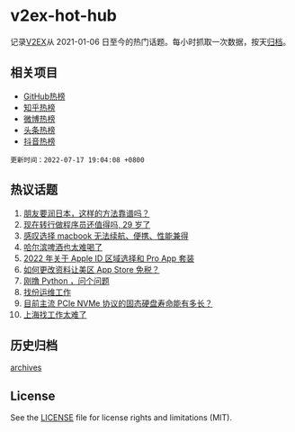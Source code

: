 # v2ex-hot-hub

 记录[V2EX](https://www.v2ex.com/)从 2021-01-06 日至今的热门话题。每小时抓取一次数据，按天[归档](archives)。
 
 ## 相关项目

- [GitHub热榜](https://github.com/snaildev/github-hot-hub)
- [知乎热榜](https://github.com/snaildev/zhihu-hot-hub)
- [微博热榜](https://github.com/snaildev/weibo-hot-hub)
- [头条热榜](https://github.com/snaildev/toutiao-hot-hub)
- [抖音热榜](https://github.com/snaildev/douyin-hot-hub)


 `更新时间：2022-07-17 19:04:08 +0800`

## 热议话题

1. [朋友要润日本，这样的方法靠谱吗？](https://www.v2ex.com/t/866725)
1. [现在转行做程序员还值得吗, 29 岁了](https://www.v2ex.com/t/866705)
1. [感叹选择 macbook 无法续航、便携、性能兼得](https://www.v2ex.com/t/866764)
1. [哈尔滨啤酒也太难喝了](https://www.v2ex.com/t/866683)
1. [2022 年关于 Apple ID 区域选择和 Pro App 套装](https://www.v2ex.com/t/866700)
1. [如何更改资料让美区 App Store 免税？](https://www.v2ex.com/t/866775)
1. [刚撸 Python ，问个问题](https://www.v2ex.com/t/866690)
1. [找份运维工作](https://www.v2ex.com/t/866670)
1. [目前主流 PCIe NVMe 协议的固态硬盘寿命能有多长？](https://www.v2ex.com/t/866773)
1. [上海找工作太难了](https://www.v2ex.com/t/866762)

## 历史归档

[archives](archives)

## License

See the [LICENSE](LICENSE) file for license rights and limitations (MIT).
